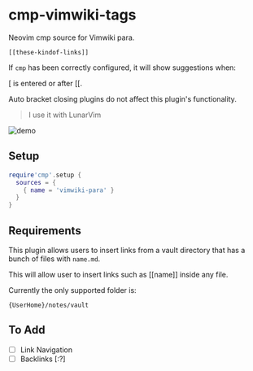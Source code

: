 # cmp-vimwiki-tags

Neovim cmp source for Vimwiki para. 

```
[[these-kindof-links]]
```

If `cmp` has been correctly configured, it will show suggestions when:

[ is entered or after [[.

Auto bracket closing plugins do not affect this plugin's functionality.

> I use it with LunarVim

![demo](demo.gif)

## Setup

```lua
require'cmp'.setup {
  sources = {
    { name = 'vimwiki-para' }
  }
}
```

## Requirements

This plugin allows users to insert links from a vault directory that has a bunch of files with `name.md`.

This will allow user to insert links such as [[name]] inside any file.

Currently the only supported folder is:

```
{UserHome}/notes/vault
```

## To Add

- [ ] Link Navigation
- [ ] Backlinks [:?]

